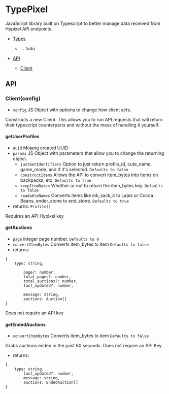 # TypePixel
JavaScript library built on Typescript to better manage data received from Hypixel API endpoints.

- [Types](#types)
  - ... todo

- [API](#api)
  - [Client](#client)

## API

### Client(config)
- `config` JS Object with options to change how client acts.

Constructs a new Client. This allows you to run API requests that will return their typescript counterparts and without the mess of handling it yourself.

#### getUserProfiles
- `uuid` Mojang created UUID
- `params` JS Object with parameters that allow you to change the returning object.
  - `justGetIdentifiers` Option to just return profile_id, cute_name, game_mode, and if it's selected. `Defaults to false`
  - `constructItems` Allows the API to convert item_bytes into items on backpacks, etc. `Defaults to true`
  - `keepItemBytes` Whether or not to return the item_bytes key. `Defaults to false`
  - `readableNames` Converts items like ink_sack_4 to Lapis or Cocoa Beans, ender_stone to end_stone. `Defaults to true`
- returns: `Profile[]`

Requires an API Hypixel key

#### getAuctions
- `page` integer page number, `Defaults to 0`
- `convertItemBytes` Converts item_bytes to item `Defaults to false`
- returns:
```
{
    type: string,

        page?: number,
        total_pages?: number,
        total_auctions?: number,
        last_updated?: number,

        message: string,
        auctions: Auction[]
}
```
Does not require an API key

#### getEndedAuctions
- `convertItemBytes` Converts item_bytes to item `Defaults to false`

Grabs auctions ended in the past 60 seconds. Does not require an API Key

- returns:
```
{
    type: string,
        last_updated?: number,
        message: string,
        auctions: EndedAuction[]
}
```